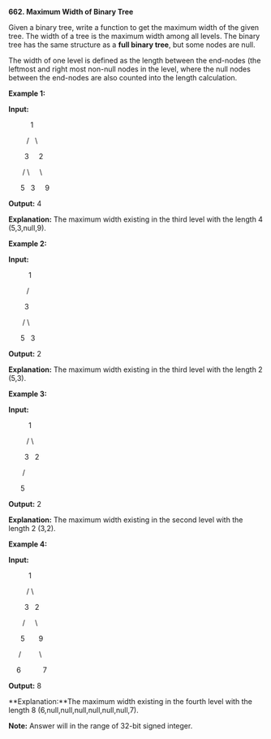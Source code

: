 **662. Maximum Width of Binary Tree**

Given a binary tree, write a function to get the maximum width of the given tree. The width of a tree is the maximum width among all levels. The binary tree has the same structure as a **full binary tree**, but some nodes are null.

The width of one level is defined as the length between the end-nodes (the leftmost and right most non-null nodes in the level, where the null nodes between the end-nodes are also counted into the length calculation.

**Example 1:**

**Input:** 

           1

         /   \

        3     2

       / \     \  

      5   3     9 

**Output:** 4

**Explanation:** The maximum width existing in the third level with the length 4 (5,3,null,9).

**Example 2:**

**Input:** 

          1

         /  

        3    

       / \       

      5   3     

**Output:** 2

**Explanation:** The maximum width existing in the third level with the length 2 (5,3).

**Example 3:**

**Input:** 

          1

         / \

        3   2 

       /        

      5      

**Output:** 2

**Explanation:** The maximum width existing in the second level with the length 2 (3,2).

**Example 4:**

**Input:** 

          1

         / \

        3   2

       /     \  

      5       9 

     /         \

    6           7

**Output:** 8

**Explanation:**The maximum width existing in the fourth level with the length 8 (6,null,null,null,null,null,null,7).

**Note:** Answer will in the range of 32-bit signed integer.
